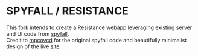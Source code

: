 # SPYFALL / RESISTANCE
This fork intends to create a Resistance webapp leveraging existing server and UI code from [spyfall](https://github.com/mpcovcd/spyfall). \
Credit to [mpcovcd](https://github.com/mpcovcd/spyfall) for the original spyfall code and beautifully minimalist design of the live [site](http://spyfall.crabhat.com/)
